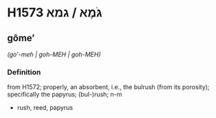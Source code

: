 # H1573 גֹּמֶא / גמא

## gômeʼ

_(go'-meh | ɡoh-MEH | ɡoh-MEH)_

### Definition

from H1572; properly, an absorbent, i.e., the bulrush (from its porosity); specifically the papyrus; (bul-)rush; n-m

- rush, reed, papyrus
